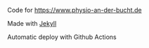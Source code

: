 Code for https://www.physio-an-der-bucht.de

Made with [Jekyll](https://jekyllrb.com/)

Automatic deploy with Github Actions